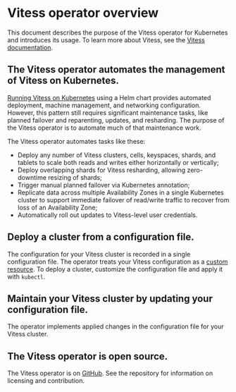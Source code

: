 # Vitess operator overview

This document describes the purpose of the Vitess operator for Kubernetes and introduces its usage. To learn more about Vitess, see the [Vitess documentation](https://vitess.io/docs). 

## The Vitess operator automates the management of Vitess on Kubernetes.

[Running Vitess on Kubernetes](https://vitess.io/docs/get-started/kubernetes/) using a Helm chart provides automated deployment, machine management, and networking configuration. However, this pattern still requires significant maintenance tasks, like planned failover and reparenting, updates, and resharding. The purpose of the Vitess operator is to automate much of that maintenance work.

The Vitess operator automates tasks like these:

+ Deploy any number of Vitess clusters, cells, keyspaces, shards, and tablets to scale both reads and writes either horizontally or vertically;
+ Deploy overlapping shards for Vitess resharding, allowing zero-downtime resizing of shards;
+ Trigger manual planned failover via Kubernetes annotation;
+ Replicate data across multiple Availability Zones in a single Kubernetes cluster to support immediate failover of read/write traffic to recover from loss of an Availability Zone;
+ Automatically roll out updates to Vitess-level user credentials.

## Deploy a cluster from a configuration file.

The configuration for your Vitess cluster is recorded in a single configuration file. The operator treats your Vitess configuration as a [custom resource](https://kubernetes.io/docs/concepts/extend-kubernetes/api-extension/custom-resources/). To deploy a cluster, customize the configuration file and apply it with `kubectl`.

## Maintain your Vitess cluster by updating your configuration file.

The operator implements applied changes in the configuration file for your Vitess cluster.

## The Vitess operator is open source.

The Vitess operator is on [GitHub](https://github.com/planetscale/vitess-operator). See the repository for information on licensing and contribution.

<!--## See also-->

<!-- At some point, we will need to add links to the deployment how-to and the API reference here. -->
